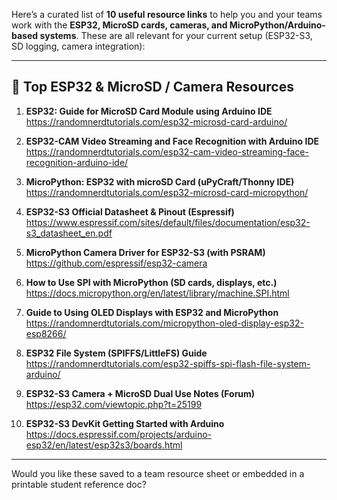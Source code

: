 Here’s a curated list of **10 useful resource links** to help you and your teams work with the **ESP32, MicroSD cards, cameras, and MicroPython/Arduino-based systems**. These are all relevant for your current setup (ESP32-S3, SD logging, camera integration):

---

## 🔗 **Top ESP32 & MicroSD / Camera Resources**

1. **ESP32: Guide for MicroSD Card Module using Arduino IDE**  
   https://randomnerdtutorials.com/esp32-microsd-card-arduino/  

2. **ESP32-CAM Video Streaming and Face Recognition with Arduino IDE**  
   https://randomnerdtutorials.com/esp32-cam-video-streaming-face-recognition-arduino-ide/  

3. **MicroPython: ESP32 with microSD Card (uPyCraft/Thonny IDE)**  
   https://randomnerdtutorials.com/esp32-microsd-card-micropython/  

4. **ESP32-S3 Official Datasheet & Pinout (Espressif)**  
   https://www.espressif.com/sites/default/files/documentation/esp32-s3_datasheet_en.pdf  

5. **MicroPython Camera Driver for ESP32-S3 (with PSRAM)**  
   https://github.com/espressif/esp32-camera  

6. **How to Use SPI with MicroPython (SD cards, displays, etc.)**  
   https://docs.micropython.org/en/latest/library/machine.SPI.html  

7. **Guide to Using OLED Displays with ESP32 and MicroPython**  
   https://randomnerdtutorials.com/micropython-oled-display-esp32-esp8266/  

8. **ESP32 File System (SPIFFS/LittleFS) Guide**  
   https://randomnerdtutorials.com/esp32-spiffs-spi-flash-file-system-arduino/  

9. **ESP32-S3 Camera + MicroSD Dual Use Notes (Forum)**  
   https://esp32.com/viewtopic.php?t=25199  

10. **ESP32-S3 DevKit Getting Started with Arduino**  
   https://docs.espressif.com/projects/arduino-esp32/en/latest/esp32s3/boards.html  

---

Would you like these saved to a team resource sheet or embedded in a printable student reference doc?

